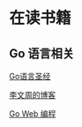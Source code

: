 # 在读书籍
## Go 语言相关
[Go语言圣经](https://books.studygolang.com/gopl-zh/ch0/ch0-01.html)

[李文周的博客](https://www.liwenzhou.com/posts/Go/golang-menu/)

[Go Web 编程](https://learnku.com/docs/build-web-application-with-golang)
